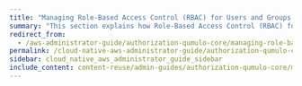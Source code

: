 ```yaml
---
title: "Managing Role-Based Access Control (RBAC) for Users and Groups in Qumulo Core"
summary: "This section explains how Role-Based Access Control (RBAC) for users and groups works in Qumulo Core, explains the role types, and shows how to manage them by using the Qumulo Core Web UI."
redirect_from:
  - /aws-administrator-guide/authorization-qumulo-core/managing-role-based-access-control-rbac.html
permalink: /cloud-native-aws-administrator-guide/authorization-qumulo-core/managing-role-based-access-control-rbac.html
sidebar: cloud_native_aws_administrator_guide_sidebar
include_content: content-reuse/admin-guides/authorization-qumulo-core/managing-role-based-access-control-rbac.md
---
```

